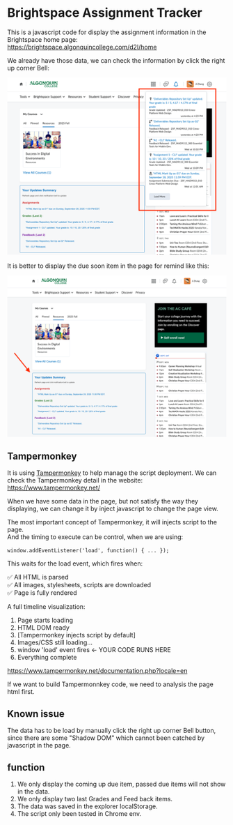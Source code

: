 # Brightspace Assignment Tracker

This is a javascript code for display the assignment information in the Brightspace home page: https://brightspace.algonquincollege.com/d2l/home

We already have those data, we can check the information by click the right up corner Bell:

![Data in page](img/c2.png "Data in page")

It is better to display the due soon item in the page for remind like this:

![Final output](img/c1.png)


## Tampermonkey

It is using [Tampermonkey](https://chromewebstore.google.com/detail/dhdgffkkebhmkfjojejmpbldmpobfkfo?utm_source=item-share-cb) to help manage the script deployment. We can check the Tampermonkey detail in the website: https://www.tampermonkey.net/  
  
When we have some data in the page, but not satisfy the way they displaying, we can change it by inject javascript to change the page view.  
  
The most important concept of Tampermonkey, it will injects script to the page.  
And the timing to execute can be control, when we are using:  
```
window.addEventListener('load', function() { ... });
```
This waits for the load event, which fires when:  

✅ All HTML is parsed  
✅ All images, stylesheets, scripts are downloaded  
✅ Page is fully rendered  
  
A full timeline visualization:  
1. Page starts loading  
2. HTML DOM ready
3. [Tampermonkey injects script by default]
4. Images/CSS still loading...
5. window 'load' event fires ← YOUR CODE RUNS HERE
6. Everything complete

https://www.tampermonkey.net/documentation.php?locale=en  

If we want to build Tampermonnkey code, we need to analysis the page html first.  


## Known issue
The data has to be load by manually click the right up corner Bell button, since there are some "Shadow DOM" which cannot been catched by javascript in the page.

## function
1. We only display the coming up due item, passed due items will not show in the data.
2. We only display two last Grades and Feed back items.
3. The data was saved in the explorer localStorage.
4. The script only been tested in Chrome env.